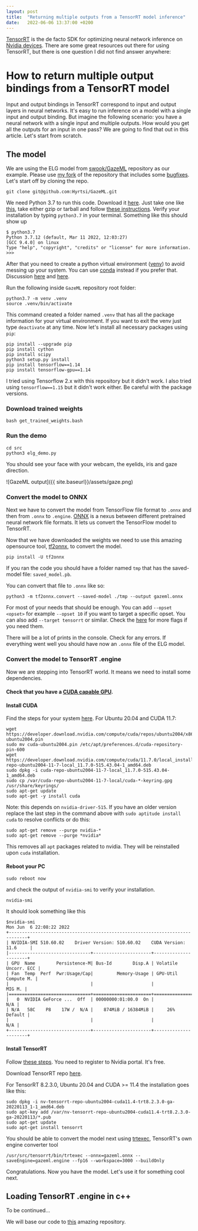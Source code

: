 ```yaml
---
layout: post
title:  "Returning multiple outputs from a TensorRT model inference"
date:   2022-06-06 13:37:00 +0200
---
```


[TensorRT](https://developer.nvidia.com/tensorrt) is the de facto SDK for optimizing neural network inference on [Nvidia devices](https://developer.nvidia.com/cuda-gpus). There are some great resources out there for using TensorRT, but there is one question I did not find answer anywhere:

# How to return multiple output bindings from a TensorRT model

Input and output bindings in TensorRT correspond to input and output layers in neural networks. It's easy to run inference on a model with a single input and output binding. But imagine the following scenario: you have a neural network with a single input and multiple outputs. How would you get all the outputs for an input in one pass? We are going to find that out in this article. Let's start from scratch.

## The model

We are using the ELG model from [swook/GazeML](https://github.com/swook/GazeML) repository as our example. Please use [my fork](https://github.com/Hyrtsi/GazeML) of the repository that includes some [bugfixes](https://github.com/swook/GazeML/issues/90). Let's start off by cloning the repo.

```
git clone git@github.com:Hyrtsi/GazeML.git
```

We need Python 3.7 to run this code. Download it [here](https://www.python.org/downloads/). Just take one like [this](https://www.python.org/downloads/release/python-3713/), take either gzip or tarball and follow [these instructions](https://opensource.com/article/20/4/install-python-linux). Verify your installation by typing `python3.7` in your terminal. Something like this should show up

```
$ python3.7
Python 3.7.12 (default, Mar 11 2022, 12:03:27) 
[GCC 9.4.0] on linux
Type "help", "copyright", "credits" or "license" for more information.
>>> 
```

After that you need to create a python virtual environment ([venv](https://docs.python.org/3/tutorial/venv.html)) to avoid messing up your system. You can use [conda](https://docs.conda.io/projects/conda/en/latest/user-guide/getting-started.html) instead if you prefer that. Discussion [here](https://www.quora.com/When-and-why-should-one-use-conda-pip-or-venv-What-are-the-differences-between-them) and [here](https://stackoverflow.com/questions/34398676/does-conda-replace-the-need-for-virtualenv).

Run the following inside `GazeML` repository root folder:
```
python3.7 -m venv .venv
source .venv/bin/activate
```

This command created a folder named `.venv` that has all the package information for your virtual environment. If you want to exit the venv just type `deactivate` at any time. Now let's install all necessary packages using `pip`:

```
pip install --upgrade pip
pip install cython
pip install scipy
python3 setup.py install
pip install tensorflow==1.14
pip install tensorflow-gpu==1.14
```

I tried using Tensorflow 2.x with this repository but it didn't work. I also tried using `tensorflow==1.15` but it didn't work either. Be careful with the package versions.

### Download trained weights

```
bash get_trained_weights.bash
```

### Run the demo

```
cd src
python3 elg_demo.py
```

You should see your face with your webcam, the eyelids, iris and gaze direction.

![GazeML output]({{ site.baseurl}}/assets/gaze.png)

### Convert the model to ONNX

Next we have to convert the model from TensorFlow file format to `.onnx` and then from `.onnx` to `.engine`. [ONNX](https://onnx.ai/) is a nexus between different pretrained neural network file formats. It lets us convert the TensorFlow model to TensorRT.

Now that we have downloaded the weights we need to use this amazing opensource tool, [tf2onnx](https://github.com/onnx/tensorflow-onnx), to convert the model.

```
pip install -U tf2onnx
```

If you ran the code you should have a folder named `tmp` that has the saved-model file: `saved_model.pb`.

You can convert that file to `.onnx` like so:

```
python3 -m tf2onnx.convert --saved-model ./tmp --output gazeml.onnx
```

For most of your needs that should be enough. You can add `--opset <opset>` for example `--opset 10` if you want to target a specific opset. You can also add `--target tensorrt` or similar. Check the [here](https://github.com/onnx/tensorflow-onnx#cli-reference) for more flags if you need them.

There will be a lot of prints in the console. Check for any errors. If everything went well you should have now an `.onnx` file of the ELG model.

### Convert the model to TensorRT .engine

Now we are stepping into TensorRT world. It means we need to install some dependencies.

#### Check that you have a [CUDA capable GPU](https://developer.nvidia.com/cuda-gpus).

#### Install CUDA

Find the steps for your system [here](https://developer.nvidia.com/cuda-downloads). For Ubuntu 20.04 and CUDA 11.7:

```
wget https://developer.download.nvidia.com/compute/cuda/repos/ubuntu2004/x86_64/cuda-ubuntu2004.pin
sudo mv cuda-ubuntu2004.pin /etc/apt/preferences.d/cuda-repository-pin-600
wget https://developer.download.nvidia.com/compute/cuda/11.7.0/local_installers/cuda-repo-ubuntu2004-11-7-local_11.7.0-515.43.04-1_amd64.deb
sudo dpkg -i cuda-repo-ubuntu2004-11-7-local_11.7.0-515.43.04-1_amd64.deb
sudo cp /var/cuda-repo-ubuntu2004-11-7-local/cuda-*-keyring.gpg /usr/share/keyrings/
sudo apt-get update
sudo apt-get -y install cuda
```

Note: this depends on `nvidia-driver-515`. If you have an older version replace the last step in the command above with `sudo aptitude install cuda` to resolve conflicts or do this:

```
sudo apt-get remove --purge nvidia-*
sudo apt-get remove --purge *nvidia*
```

This removes all `apt` packages related to nvidia. They will be reinstalled upon `cuda` installation.

#### Reboot your PC 

```
sudo reboot now
```

and check the output of `nvidia-smi` to verify your installation.

```
nvidia-smi
```

It should look something like this

```
$nvidia-smi
Mon Jun  6 22:08:22 2022       
+-----------------------------------------------------------------------------+
| NVIDIA-SMI 510.60.02    Driver Version: 510.60.02    CUDA Version: 11.6     |
|-------------------------------+----------------------+----------------------+
| GPU  Name        Persistence-M| Bus-Id        Disp.A | Volatile Uncorr. ECC |
| Fan  Temp  Perf  Pwr:Usage/Cap|         Memory-Usage | GPU-Util  Compute M. |
|                               |                      |               MIG M. |
|===============================+======================+======================|
|   0  NVIDIA GeForce ...  Off  | 00000000:01:00.0  On |                  N/A |
| N/A   58C    P8    17W /  N/A |    874MiB / 16384MiB |     26%      Default |
|                               |                      |                  N/A |
+-------------------------------+----------------------+----------------------+

```


#### Install TensorRT

Follow [these steps](https://docs.nvidia.com/deeplearning/tensorrt/quick-start-guide/index.html#install). You need to register to Nvidia portal. It's free.

Download TensorRT repo [here](https://docs.nvidia.com/deeplearning/tensorrt/install-guide/index.html#downloading).

For TensorRT 8.2.3.0, Ubuntu 20.04 and CUDA >= 11.4 the installation goes like this:
```
sudo dpkg -i nv-tensorrt-repo-ubuntu2004-cuda11.4-trt8.2.3.0-ga-20220113_1-1_amd64.deb
sudo apt-key add /var/nv-tensorrt-repo-ubuntu2004-cuda11.4-trt8.2.3.0-ga-20220113/*.pub
sudo apt-get update
sudo apt-get install tensorrt
```

You should be able to convert the model next using [trtexec](https://docs.nvidia.com/deeplearning/tensorrt/developer-guide/index.html#trtexec), TensorRT's own engine converter tool

```
/usr/src/tensorrt/bin/trtexec --onnx=gazeml.onnx --saveEngine=gazeml.engine --fp16 --workspace=3000 --buildOnly
```

Congratulations. Now you have the model. Let's use it for something cool next.

## Loading TensorRT .engine in c++

To be continued...

We will base our code to [this](https://github.com/noahmr/yolov5-tensorrt) amazing repository.

